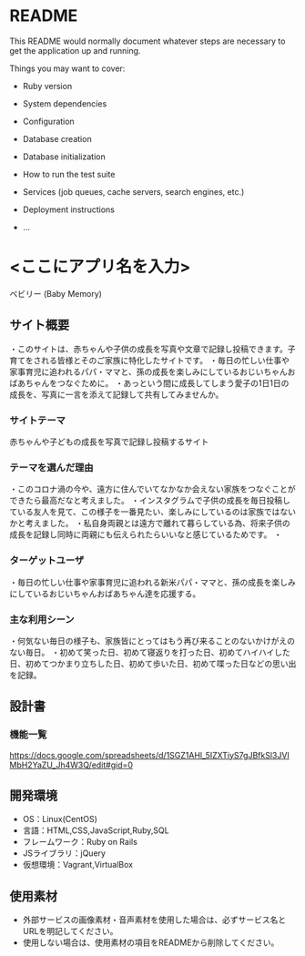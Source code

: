 # README

This README would normally document whatever steps are necessary to get the
application up and running.

Things you may want to cover:

* Ruby version

* System dependencies

* Configuration

* Database creation

* Database initialization

* How to run the test suite

* Services (job queues, cache servers, search engines, etc.)

* Deployment instructions

* ...


# <ここにアプリ名を入力>
ベビリー (Baby Memory)
## サイト概要
・このサイトは、赤ちゃんや子供の成長を写真や文章で記録し投稿できます。子育てをされる皆様とそのご家族に特化したサイトです。
・毎日の忙しい仕事や家事育児に追われるパパ・ママと、孫の成長を楽しみにしているおじいちゃんおばあちゃんをつなぐために。
・あっという間に成長してしまう愛子の1日1日の成長を、写真に一言を添えて記録して共有してみませんか。


### サイトテーマ
赤ちゃんや子どもの成長を写真で記録し投稿するサイト

### テーマを選んだ理由
・このコロナ渦の今や、遠方に住んでいてなかなか会えない家族をつなぐことができたら最高だなと考えました。
・インスタグラムで子供の成長を毎日投稿している友人を見て、この様子を一番見たい、楽しみにしているのは家族ではないかと考えました。
・私自身両親とは遠方で離れて暮らしている為、将来子供の成長を記録し同時に両親にも伝えられたらいいなと感じているためです。
・

### ターゲットユーザ
・毎日の忙しい仕事や家事育児に追われる新米パパ・ママと、孫の成長を楽しみにしているおじいちゃんおばあちゃん達を応援する。

### 主な利用シーン
・何気ない毎日の様子も、家族皆にとってはもう再び来ることのないかけがえのない毎日。
・初めて笑った日、初めて寝返りを打った日、初めてハイハイした日、初めてつかまり立ちした日、初めて歩いた日、初めて喋った日などの思い出を記録。

## 設計書

### 機能一覧
https://docs.google.com/spreadsheets/d/1SGZ1AHl_5IZXTiyS7gJBfkSl3JVIMbH2YaZU_Jh4W3Q/edit#gid=0

## 開発環境
- OS：Linux(CentOS)
- 言語：HTML,CSS,JavaScript,Ruby,SQL
- フレームワーク：Ruby on Rails
- JSライブラリ：jQuery
- 仮想環境：Vagrant,VirtualBox

## 使用素材
- 外部サービスの画像素材・音声素材を使用した場合は、必ずサービス名とURLを明記してください。
- 使用しない場合は、使用素材の項目をREADMEから削除してください。